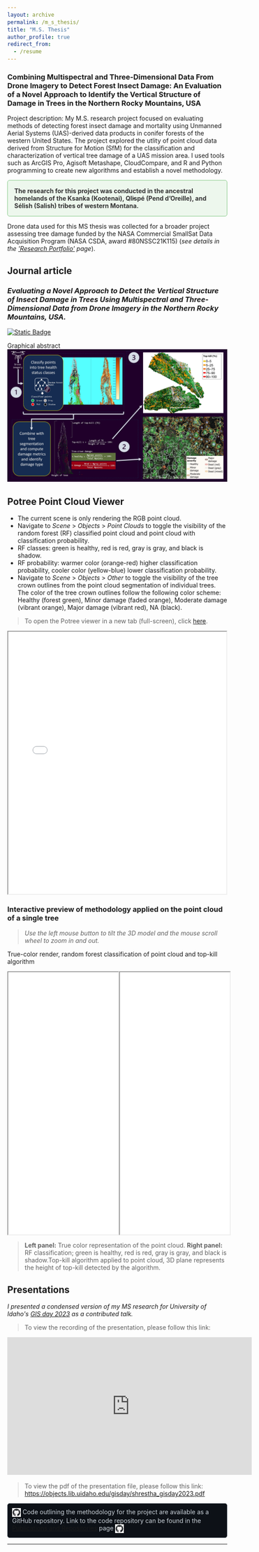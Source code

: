 ```yaml
---
layout: archive
permalink: /m_s_thesis/
title: "M.S. Thesis"
author_profile: true
redirect_from:
  - /resume
---
```

### Combining Multispectral and Three-Dimensional Data From Drone Imagery to Detect Forest Insect Damage: An Evaluation of a Novel Approach to Identify the Vertical Structure of Damage in Trees in the Northern Rocky Mountains, USA

Project description: My M.S. research project focused on evaluating methods of detecting forest insect damage and mortality using Unmanned Aerial Systems (UAS)-derived data products in conifer forests of the western United States. The project explored the utlity of point cloud data derived from Structure for Motion (SfM) for the classification and characterization of vertical tree damage of a UAS mission area. I used tools such as ArcGIS Pro, Agisoft Metashape, CloudCompare, and R and Python programming to create new algorithms and establish a novel methodology.   

<div style="border: 1px solid #81c784; background-color: #edf7ed; padding: 15px; border-radius: 5px; color: #333; font-size: 1em;">
<b>The research for this project was conducted in the ancestral homelands of the Ksanka (Kootenai), Ql̓ispé (Pend d’Oreille), and Sélish (Salish) tribes of western Montana.</b>
</div>

Drone data used for this MS thesis was collected for a broader project assessing tree damage funded by the NASA Commercial SmallSat Data Acquisition Program (NASA CSDA, award #80NSSC21K115) (*see details in the ['Research Portfolio'](/portfolio/) page*).  

## Journal article

### *Evaluating a Novel Approach to Detect the Vertical Structure of Insect Damage in Trees Using Multispectral and Three-Dimensional Data from Drone Imagery in the Northern Rocky Mountains, USA.* 
[![Static Badge](https://img.shields.io/badge/%20DOI%3A-10.3390%2Frs160813650-blue?logo=doi
    )](https://doi.org/10.3390/rs16081365)


 Graphical abstract
<img src="/files/GraphicalAbstract.jpg" alt="Graphical abstract for journal article" style="max-width: 100%; height: auto;">  

<h2 id="PotreeViewer">Potree Point Cloud Viewer</h2>

* The current scene is only rendering the RGB point cloud.  
* Navigate to *Scene* > *Objects* > *Point Clouds* to toggle the visibility of the random forest (RF) classified point cloud and point cloud with classification probability.
* RF classes: green is healthy, red is red, gray is gray, and black is shadow.
* RF probability: warmer color (orange-red) higher classification probability, cooler color (yellow-blue) lower classification probability.
* Navigate to *Scene* > *Objects* > *Other* to toggle the visibility of the tree crown outlines from the point cloud segmentation of individual trees. The color of the tree crown outlines follow the following color scheme: Healthy (forest green), Minor damage (faded orange), Moderate damage (vibrant orange), Major damage (vibrant red), NA (black).

>To open the Potree viewer in a new tab (full-screen), click <a href="/files/potree/MSThesis_PotreeScenes/MSThesis_RFClass/MSThesisRFClass.html" target="_blank">here</a>.

<div style="display: flex;">
		<iframe src="/files/potree/MSThesis_PotreeScenes/MSThesis_RFClass/MSThesisRFClass.html" width="50%" height="600" style="flex: 1;"></iframe>
</div>  

### Interactive preview of methodology applied on the point cloud of a single tree

> *Use the left mouse button to tilt the 3D model and the mouse scroll wheel to zoom in and out.* 

True-color render, random forest classification of point cloud and top-kill algorithm
<div style="display: flex;">
  <iframe src="/files/widgetRGB.html" width="50%" height="600" style="flex: 1;"></iframe>
  <iframe src="/files/widgetRFClass_TK.html" width="50%" height="600" style="flex: 1;"></iframe>
</div>

> **Left panel:** True color representation of the point cloud. **Right panel:** RF classification; green is healthy, red is red, gray is gray, and black is shadow.Top-kill algorithm applied to point cloud, 3D plane represents the height of top-kill detected by the algorithm.

## Presentations

*I presented a condensed version of my MS research for University of Idaho's [GIS day 2023](https://www.lib.uidaho.edu/gisday/) as a contributed talk.* 
> To view the recording of the presentation, please follow this link: 
<iframe width="560" height="315" src="https://www.youtube.com/embed/71AH3u_J9tQ?si=jxqHy1cbKtSn7eFY" title="YouTube video player" frameborder="0" allow="accelerometer; autoplay; clipboard-write; encrypted-media; gyroscope; picture-in-picture; web-share" allowfullscreen></iframe>


> To view the pdf of the presentation file, please follow this link: <a href="https://objects.lib.uidaho.edu/gisday/shrestha_gisday2023.pdf" target = "_blank">https://objects.lib.uidaho.edu/gisday/shrestha_gisday2023.pdf</a>

<div style="border: 1px solid #444c56; background-color: #0d1117; padding: 10px; border-radius: 5px; color: #c9d1d9;">
<img src="../images/github.png" alt="GitHub-Icon" width="20" height="20" style="vertical-align: middle;"> Code outlining the methodology for the project are available as a GitHub repository. Link to the code repository can be found in the <a href="/publications/#GitHubRepositories">Publications and Repositories</a> page <img src="../images/github.png" alt="GitHub-Icon" width="20" height="20" style="vertical-align: middle;">
</div>

<hr>
